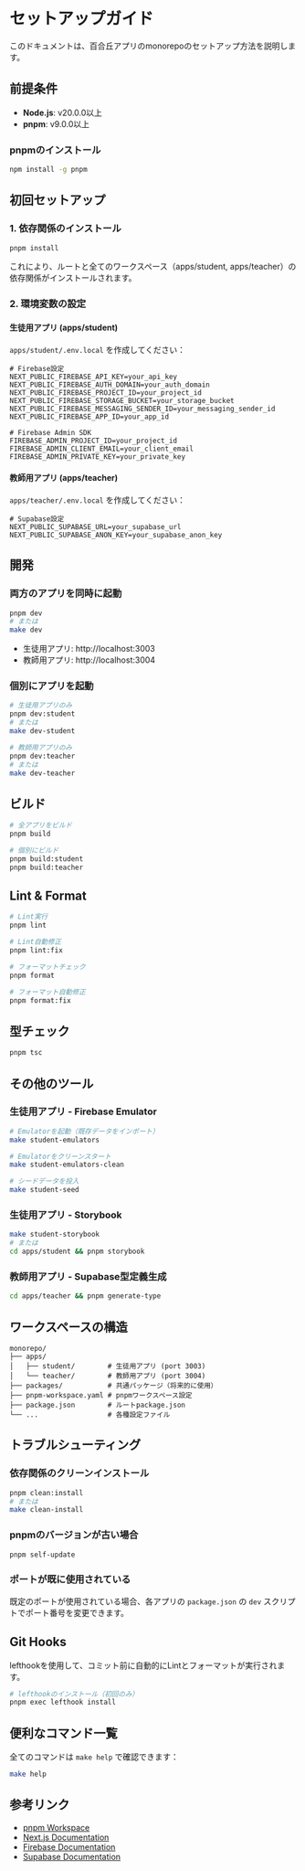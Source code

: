 # セットアップガイド

このドキュメントは、百合丘アプリのmonorepoのセットアップ方法を説明します。

## 前提条件

- **Node.js**: v20.0.0以上
- **pnpm**: v9.0.0以上

### pnpmのインストール

```bash
npm install -g pnpm
```

## 初回セットアップ

### 1. 依存関係のインストール

```bash
pnpm install
```

これにより、ルートと全てのワークスペース（apps/student, apps/teacher）の依存関係がインストールされます。

### 2. 環境変数の設定

#### 生徒用アプリ (apps/student)

`apps/student/.env.local` を作成してください：

```env
# Firebase設定
NEXT_PUBLIC_FIREBASE_API_KEY=your_api_key
NEXT_PUBLIC_FIREBASE_AUTH_DOMAIN=your_auth_domain
NEXT_PUBLIC_FIREBASE_PROJECT_ID=your_project_id
NEXT_PUBLIC_FIREBASE_STORAGE_BUCKET=your_storage_bucket
NEXT_PUBLIC_FIREBASE_MESSAGING_SENDER_ID=your_messaging_sender_id
NEXT_PUBLIC_FIREBASE_APP_ID=your_app_id

# Firebase Admin SDK
FIREBASE_ADMIN_PROJECT_ID=your_project_id
FIREBASE_ADMIN_CLIENT_EMAIL=your_client_email
FIREBASE_ADMIN_PRIVATE_KEY=your_private_key
```

#### 教師用アプリ (apps/teacher)

`apps/teacher/.env.local` を作成してください：

```env
# Supabase設定
NEXT_PUBLIC_SUPABASE_URL=your_supabase_url
NEXT_PUBLIC_SUPABASE_ANON_KEY=your_supabase_anon_key
```

## 開発

### 両方のアプリを同時に起動

```bash
pnpm dev
# または
make dev
```

- 生徒用アプリ: http://localhost:3003
- 教師用アプリ: http://localhost:3004

### 個別にアプリを起動

```bash
# 生徒用アプリのみ
pnpm dev:student
# または
make dev-student

# 教師用アプリのみ
pnpm dev:teacher
# または
make dev-teacher
```

## ビルド

```bash
# 全アプリをビルド
pnpm build

# 個別にビルド
pnpm build:student
pnpm build:teacher
```

## Lint & Format

```bash
# Lint実行
pnpm lint

# Lint自動修正
pnpm lint:fix

# フォーマットチェック
pnpm format

# フォーマット自動修正
pnpm format:fix
```

## 型チェック

```bash
pnpm tsc
```

## その他のツール

### 生徒用アプリ - Firebase Emulator

```bash
# Emulatorを起動（既存データをインポート）
make student-emulators

# Emulatorをクリーンスタート
make student-emulators-clean

# シードデータを投入
make student-seed
```

### 生徒用アプリ - Storybook

```bash
make student-storybook
# または
cd apps/student && pnpm storybook
```

### 教師用アプリ - Supabase型定義生成

```bash
cd apps/teacher && pnpm generate-type
```

## ワークスペースの構造

```
monorepo/
├── apps/
│   ├── student/        # 生徒用アプリ (port 3003)
│   └── teacher/        # 教師用アプリ (port 3004)
├── packages/           # 共通パッケージ（将来的に使用）
├── pnpm-workspace.yaml # pnpmワークスペース設定
├── package.json        # ルートpackage.json
└── ...                 # 各種設定ファイル
```

## トラブルシューティング

### 依存関係のクリーンインストール

```bash
pnpm clean:install
# または
make clean-install
```

### pnpmのバージョンが古い場合

```bash
pnpm self-update
```

### ポートが既に使用されている

既定のポートが使用されている場合、各アプリの `package.json` の `dev` スクリプトでポート番号を変更できます。

## Git Hooks

lefthookを使用して、コミット前に自動的にLintとフォーマットが実行されます。

```bash
# lefthookのインストール（初回のみ）
pnpm exec lefthook install
```

## 便利なコマンド一覧

全てのコマンドは `make help` で確認できます：

```bash
make help
```

## 参考リンク

- [pnpm Workspace](https://pnpm.io/workspaces)
- [Next.js Documentation](https://nextjs.org/docs)
- [Firebase Documentation](https://firebase.google.com/docs)
- [Supabase Documentation](https://supabase.com/docs)
